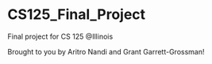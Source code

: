 # CS125_Final_Project
Final project for CS 125 @Illinois

Brought to you by Aritro Nandi and Grant Garrett-Grossman!
